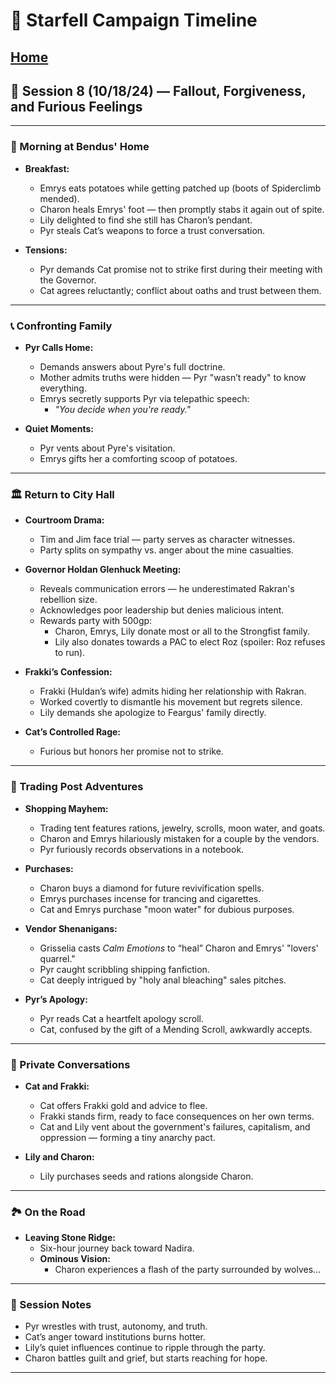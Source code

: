 # 📜 Starfell Campaign Timeline
[Home](/README.md)
---

## 📅 Session 8 (10/18/24) — Fallout, Forgiveness, and Furious Feelings

---

### 🌅 Morning at Bendus' Home
- **Breakfast:**
  - Emrys eats potatoes while getting patched up (boots of Spiderclimb mended).
  - Charon heals Emrys' foot — then promptly stabs it again out of spite.
  - Lily delighted to find she still has Charon’s pendant.
  - Pyr steals Cat’s weapons to force a trust conversation.

- **Tensions:**
  - Pyr demands Cat promise not to strike first during their meeting with the Governor.
  - Cat agrees reluctantly; conflict about oaths and trust between them.

---

### 📞 Confronting Family
- **Pyr Calls Home:**
  - Demands answers about Pyre's full doctrine.
  - Mother admits truths were hidden — Pyr "wasn’t ready" to know everything.
  - Emrys secretly supports Pyr via telepathic speech:  
    - *"You decide when you're ready."*

- **Quiet Moments:**
  - Pyr vents about Pyre's visitation.
  - Emrys gifts her a comforting scoop of potatoes.

---

### 🏛️ Return to City Hall
- **Courtroom Drama:**
  - Tim and Jim face trial — party serves as character witnesses.
  - Party splits on sympathy vs. anger about the mine casualties.

- **Governor Holdan Glenhuck Meeting:**
  - Reveals communication errors — he underestimated Rakran's rebellion size.
  - Acknowledges poor leadership but denies malicious intent.
  - Rewards party with 500gp:
    - Charon, Emrys, Lily donate most or all to the Strongfist family.
    - Lily also donates towards a PAC to elect Roz (spoiler: Roz refuses to run).

- **Frakki’s Confession:**
  - Frakki (Huldan’s wife) admits hiding her relationship with Rakran.
  - Worked covertly to dismantle his movement but regrets silence.
  - Lily demands she apologize to Feargus' family directly.

- **Cat’s Controlled Rage:**
  - Furious but honors her promise not to strike.

---

### 🛒 Trading Post Adventures
- **Shopping Mayhem:**
  - Trading tent features rations, jewelry, scrolls, moon water, and goats.
  - Charon and Emrys hilariously mistaken for a couple by the vendors.
  - Pyr furiously records observations in a notebook.

- **Purchases:**
  - Charon buys a diamond for future revivification spells.
  - Emrys purchases incense for trancing and cigarettes.
  - Cat and Emrys purchase "moon water" for dubious purposes.

- **Vendor Shenanigans:**
  - Grisselia casts *Calm Emotions* to “heal” Charon and Emrys' "lovers' quarrel."
  - Pyr caught scribbling shipping fanfiction.
  - Cat deeply intrigued by "holy anal bleaching" sales pitches.

- **Pyr’s Apology:**
  - Pyr reads Cat a heartfelt apology scroll.
  - Cat, confused by the gift of a Mending Scroll, awkwardly accepts.

---

### 🌙 Private Conversations
- **Cat and Frakki:**
  - Cat offers Frakki gold and advice to flee.
  - Frakki stands firm, ready to face consequences on her own terms.
  - Cat and Lily vent about the government's failures, capitalism, and oppression — forming a tiny anarchy pact.

- **Lily and Charon:**
  - Lily purchases seeds and rations alongside Charon.

---

### 🏞️ On the Road
- **Leaving Stone Ridge:**
  - Six-hour journey back toward Nadira.
  - **Ominous Vision:**  
    - Charon experiences a flash of the party surrounded by wolves…

---

### 🌟 Session Notes
- Pyr wrestles with trust, autonomy, and truth.
- Cat’s anger toward institutions burns hotter.
- Lily’s quiet influences continue to ripple through the party.
- Charon battles guilt and grief, but starts reaching for hope.

---